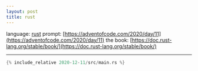 ```yaml
---
layout: post
title: rust
---
```


language: [rust](https://rust-lang.org)
prompt: [https://adventofcode.com/2020/day/11](https://adventofcode.com/2020/day/11)
the book: [https://doc.rust-lang.org/stable/book/](https://doc.rust-lang.org/stable/book/)

---

```rust
{% include_relative 2020-12-11/src/main.rs %}
```

